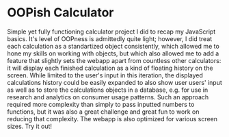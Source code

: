 # OOPish Calculator
Simple yet fully functioning calculator project I did to recap my JavaScript basics. It's level of OOPness is admittedly quite light; however, I did treat each calculation as a standartized object consistently, which allowed me to hone my skills on working with objects, but which also allowed me to add a feature that slightly sets the webapp apart from countless other calculators: it will display each finished calculation as a kind of floating history on the screen. While limited to the user's input in this iteration, the displayed calculations history could be easily expanded to also show user users' input as well as to store the calculations objects in a database, e.g. for use in research and analytics on consumer usage patterns. Such an approach required more complexity than simply to pass inputted numbers to functions, but it was also a great challenge and great fun to work on reducing that complexity. The webapp is also optimized for various screen sizes. Try it out!